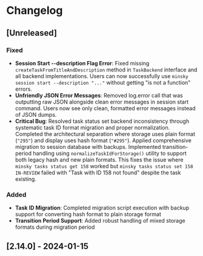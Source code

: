 # Changelog

## [Unreleased]

### Fixed
- **Session Start --description Flag Error**: Fixed missing `createTaskFromTitleAndDescription` method in `TaskBackend` interface and all backend implementations. Users can now successfully use `minsky session start --description "..."` without getting "is not a function" errors.
- **Unfriendly JSON Error Messages**: Removed log.error call that was outputting raw JSON alongside clean error messages in session start command. Users now see only clean, formatted error messages instead of JSON dumps.
- **Critical Bug**: Resolved task status set backend inconsistency through systematic task ID format migration and proper normalization. Completed the architectural separation where storage uses plain format (`"295"`) and display uses hash format (`"#295"`). Applied comprehensive migration to session database with backups. Implemented transition-period handling using `normalizeTaskIdForStorage()` utility to support both legacy hash and new plain formats. This fixes the issue where `minsky tasks status get 158` worked but `minsky tasks status set 158 IN-REVIEW` failed with "Task with ID 158 not found" despite the task existing.

### Added
- **Task ID Migration**: Completed migration script execution with backup support for converting hash format to plain storage format
- **Transition Period Support**: Added robust handling of mixed storage formats during migration period

## [2.14.0] - 2024-01-15
